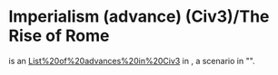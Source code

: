 # Imperialism (advance) (Civ3)/The Rise of Rome

 is an [List%20of%20advances%20in%20Civ3](advance) in , a scenario in "".